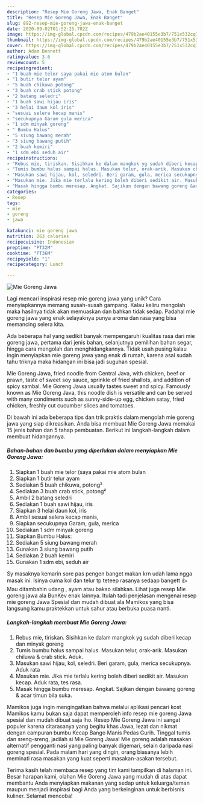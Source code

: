 ```yaml
---
description: "Resep Mie Goreng Jawa, Enak Banget"
title: "Resep Mie Goreng Jawa, Enak Banget"
slug: 892-resep-mie-goreng-jawa-enak-banget
date: 2020-09-02T01:52:25.702Z
image: https://img-global.cpcdn.com/recipes/479b2ae40155e3b7/751x532cq70/mie-goreng-jawa-foto-resep-utama.jpg
thumbnail: https://img-global.cpcdn.com/recipes/479b2ae40155e3b7/751x532cq70/mie-goreng-jawa-foto-resep-utama.jpg
cover: https://img-global.cpcdn.com/recipes/479b2ae40155e3b7/751x532cq70/mie-goreng-jawa-foto-resep-utama.jpg
author: Adam Bennett
ratingvalue: 3.6
reviewcount: 5
recipeingredient:
- "1 buah mie telor saya pakai mie atom bulan"
- "1 butir telur ayam"
- "5 buah chikuwa potong"
- "3 buah crab stick potong"
- "2 batang seledri"
- "1 buah sawi hijau iris"
- "3 helai daun kol iris"
- "sesuai selera kecap manis"
- "secukupnya Garam gula merica"
- "1 sdm minyak goreng"
- " Bumbu Halus"
- "5 siung bawang merah"
- "3 siung bawang putih"
- "2 buah kemiri"
- "1 sdm ebi seduh air"
recipeinstructions:
- "Rebus mie, tiriskan. Sisihkan ke dalam mangkok yg sudah diberi kecap dan minyak goreng"
- "Tumis bumbu halus sampai halus. Masukan telur, orak-arik. Masukan chiluwa &amp; crab stick. Aduk."
- "Masukan sawi hijau, kol, seledri. Beri garam, gula, merica secukupnya. Aduk rata"
- "Masukan mie. Jika mie terlalu kering boleh diberi sedikit air. Masukan kecap. Aduk rata, tes rasa."
- "Masak hingga bumbu meresap. Angkat. Sajikan dengan bawang goreng &amp; acar timun bila suka."
categories:
- Resep
tags:
- mie
- goreng
- jawa

katakunci: mie goreng jawa 
nutrition: 263 calories
recipecuisine: Indonesian
preptime: "PT32M"
cooktime: "PT36M"
recipeyield: "1"
recipecategory: Lunch

---
```



![Mie Goreng Jawa](https://img-global.cpcdn.com/recipes/479b2ae40155e3b7/751x532cq70/mie-goreng-jawa-foto-resep-utama.jpg)

Lagi mencari inspirasi resep mie goreng jawa yang unik? Cara menyiapkannya memang susah-susah gampang. Kalau keliru mengolah maka hasilnya tidak akan memuaskan dan bahkan tidak sedap. Padahal mie goreng jawa yang enak selayaknya punya aroma dan rasa yang bisa memancing selera kita.

Ada beberapa hal yang sedikit banyak mempengaruhi kualitas rasa dari mie goreng jawa, pertama dari jenis bahan, selanjutnya pemilihan bahan segar, hingga cara mengolah dan menghidangkannya. Tidak usah pusing kalau ingin menyiapkan mie goreng jawa yang enak di rumah, karena asal sudah tahu triknya maka hidangan ini bisa jadi suguhan spesial.

Mie Goreng Jawa, fried noodle from Central Java, with chicken, beef or prawn, taste of sweet soy sauce, sprinkle of fried shallots, and addition of spicy sambal. Mie Goreng Jawa usually tastes sweet and spicy. Famously known as Mie Goreng Java, this noodle dish is versatile and can be served with many condiments such as sunny-side-up egg, chicken satay, fried chicken, freshly cut cucumber slices and tomatoes.


Di bawah ini ada beberapa tips dan trik praktis dalam mengolah mie goreng jawa yang siap dikreasikan. Anda bisa membuat Mie Goreng Jawa memakai 15 jenis bahan dan 5 tahap pembuatan. Berikut ini langkah-langkah dalam membuat hidangannya.

<!--inarticleads1-->

##### Bahan-bahan dan bumbu yang diperlukan dalam menyiapkan Mie Goreng Jawa:

1. Siapkan 1 buah mie telor (saya pakai mie atom bulan
1. Siapkan 1 butir telur ayam
1. Sediakan 5 buah chikuwa, potong²
1. Sediakan 3 buah crab stick, potong²
1. Ambil 2 batang seledri
1. Sediakan 1 buah sawi hijau, iris
1. Siapkan 3 helai daun kol, iris
1. Ambil sesuai selera kecap manis,
1. Siapkan secukupnya Garam, gula, merica
1. Sediakan 1 sdm minyak goreng
1. Siapkan  Bumbu Halus:
1. Sediakan 5 siung bawang merah
1. Gunakan 3 siung bawang putih
1. Sediakan 2 buah kemiri
1. Gunakan 1 sdm ebi, seduh air


Sy masaknya kemarin sore pas pengen banget makan krn udah lama ngga masak ini. Isinya cuma kol dan telur tp teteep rasanya sedaap bangett 👍 Mau ditambahin udang , ayam atau bakso silahkan. Lihat juga resep Mie goreng jawa ala BunKev enak lainnya. Itulah tadi penjelasan mengenai resep mie goreng Jawa Spesial dan mudah dibuat ala Mamikos yang bisa langsung kamu praktekkan untuk sahur atau berbuka puasa nanti. 

<!--inarticleads2-->

##### Langkah-langkah membuat Mie Goreng Jawa:

1. Rebus mie, tiriskan. Sisihkan ke dalam mangkok yg sudah diberi kecap dan minyak goreng
1. Tumis bumbu halus sampai halus. Masukan telur, orak-arik. Masukan chiluwa &amp; crab stick. Aduk.
1. Masukan sawi hijau, kol, seledri. Beri garam, gula, merica secukupnya. Aduk rata
1. Masukan mie. Jika mie terlalu kering boleh diberi sedikit air. Masukan kecap. Aduk rata, tes rasa.
1. Masak hingga bumbu meresap. Angkat. Sajikan dengan bawang goreng &amp; acar timun bila suka.


Mamikos juga ingin mengingatkan bahwa melalui aplikasi pencari kost Mamikos kamu bukan saja dapat memperoleh info resep mie goreng Jawa spesial dan mudah dibuat saja lho. Resep Mie Goreng Jawa ini sangat populer karena citarasanya yang begitu khas Jawa, lezat dan nikmat dengan campuran bumbu Kecap Bango Manis Pedas Gurih. Tinggal tumis dan sreng-sreng, jadilah si Mie Goreng Jawa! Mie goreng adalah masakan alternatif pengganti nasi yang paling banyak digemari, selain daripada nasi goreng spesial. Pada malam hari yang dingin, orang biasanya lebih meminati rasa masakan yang kuat seperti masakan-asakan tersebut. 

Terima kasih telah membaca resep yang tim kami tampilkan di halaman ini. Besar harapan kami, olahan Mie Goreng Jawa yang mudah di atas dapat membantu Anda menyiapkan makanan yang sedap untuk keluarga/teman maupun menjadi inspirasi bagi Anda yang berkeinginan untuk berbisnis kuliner. Selamat mencoba!
